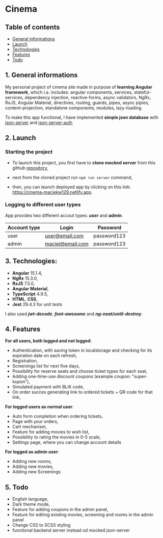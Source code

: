 # Cinema
## Table of contents
* [General informations](#1-general-informations)
* [Launch](#2-launch)
* [Technologies](#3-technologies)
* [Features](#4-features)
* [Todo](#5-todo)

## 1. General informations
 My personal project of cinema site made in purpose of **learning Angular framework**, which i.a. includes: angular components, services, stateful-services, dependency injection, reactive-forms, async validators, NgRx, RxJS, Angular Material, directives, routing, guards, pipes, async pipies, content-projection, standalone components, modules, lazy-loading.  
 
To make this app functional, I have implemented **simple json database** with [json-server](https://www.npmjs.com/package/json-server) and [json-server-auth](https://www.npmjs.com/package/json-server-auth)

## 2. Launch
### Starting the project
- To launch this project, you first have to **clone mocked server** from this github [repository](https://github.com/maciekw129/cinema-mock-server),

- next from the cloned project run `npm run server` command,

- then, you can launch deployed app by clicking on this link: https://cinema-maciekw129.netlify.app.
### Logging to different user types
App provides two different accout types: ***user*** and ***admin***.  

|Account type| Login | Password |
| --- | --- | --- |
|user| user@email.com | password123 |
|admin| maciej@email.com  | password123 |

## 3. Technologies:
- **Angular** 15.1.4,
- **NgRx** 15.3.0,
- **RxJS** 7.5.0,
- **Angular Material**,
- **TypeScript** 4.9.5,
- **HTML**, **CSS**,
- **Jest** 29.4.3 for unit tests

I also used ***jwt-decode***, ***font-awesome*** and ***ng-neat/until-destroy***.
## 4. Features
**For all users, both logged and not logged**:
- Authentication, with saving token in localstorage and checking for its expiration date on each refresh,
- Registration,
- Screenings list for next five days,
- Possibility for reserve seats and choose ticket types for each seat,
- Adding one-time-use discount coupons (example coupon: "super-kupon"),
- Simulated payment with BLiK code,
- On order succes generating link to ordered tickets + QR code for that link,

**For logged users as normal user**:
- Auto form completion when ordering tickets,
- Page with your orders,
- Cart mechanism,
- Feature for adding movies to wish list,
- Possibility to rating the movies in 0-5 scale,
- Settings page, where you can change account details

**For logged as admin user**:
- Adding new rooms,
- Adding new movies,
- Adding new Screenings

## 5. Todo
- English language,
- Dark theme mode,
- Feature for adding coupons in the admin panel,
- Feature for editing existing movies, screening and rooms in the admin panel
- Change CSS to SCSS styling
- functional backend server instead od mocked json-server
